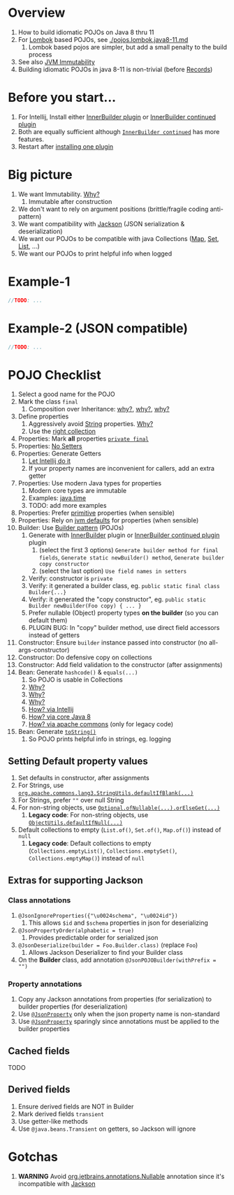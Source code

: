 # Overview
1. How to build idiomatic POJOs on Java 8 thru 11
1. For [Lombok](https://projectlombok.org/) based POJOs, see [./pojos.lombok.java8-11.md](./pojos.lombok.java8-11.md)
    1. Lombok based pojos are simpler, but add a small penalty to the build process
1. See also [JVM Immutability](jvm-immutability.md)
1. Building idiomatic POJOs in java 8-11 is non-trivial (before [Records](https://docs.oracle.com/en/java/javase/14/language/records.html))


# Before you start...
1. For Intellij, Install either [InnerBuilder plugin](https://plugins.jetbrains.com/plugin/7354-innerbuilder) or [InnerBuilder continued plugin](https://plugins.jetbrains.com/plugin/15818-innerbuilder-continued)
1. Both are equally sufficient although [`InnerBuilder continued`](https://plugins.jetbrains.com/plugin/15818-innerbuilder-continued) has more features.
1. Restart after [installing one plugin](https://www.jetbrains.com/help/idea/managing-plugins.html)


# Big picture
1. We want Immutability.  [Why?](../general/immutability.md)
    1. Immutable after construction
1. We don't want to rely on argument positions (brittle/fragile coding anti-pattern)
1. We want compatibility with [Jackson](https://github.com/FasterXML/jackson) (JSON serialization & deserialization)
1. We want our POJOs to be compatible with java Collections ([Map](https://docs.oracle.com/en/java/javase/11/docs/api/java.base/java/util/Map.html), [Set](https://docs.oracle.com/en/java/javase/11/docs/api/java.base/java/util/Set.html), [List](https://docs.oracle.com/en/java/javase/11/docs/api/java.base/java/util/List.html), ...)
1. We want our POJOs to print helpful info when logged


# Example-1
```java
//TODO: ...
```

# Example-2 (JSON compatible)
```java
//TODO: ...
```


# POJO Checklist
1. Select a good name for the POJO
1. Mark the class `final`
    1. Composition over Inheritance: [why?](https://en.wikipedia.org/wiki/Composition_over_inheritance), [why?](https://stackoverflow.com/questions/49002/prefer-composition-over-inheritance), [why?](https://medium.com/geekculture/composition-over-inheritance-7faed1628595)
1. Define properties
    1. Aggressively avoid [String](https://docs.oracle.com/en/java/javase/11/docs/api/java.base/java/lang/String.html) properties.  [Why?](./strings.avoid.md)
    1. Use the [right collection](./collection.selecting.md)
1. Properties: Mark **all** properties [`private final`](https://docs.oracle.com/javase/tutorial/essential/concurrency/imstrat.html)
1. Properties: [No Setters](https://docs.oracle.com/javase/tutorial/essential/concurrency/imstrat.html)
1. Properties: Generate Getters
    1. [Let Intellij do it](https://www.jetbrains.com/help/idea/generating-code.html#generate-getters-setters)
    1. If your property names are inconvenient for callers, add an extra getter
1. Properties: Use modern Java types for properties
    1. Modern core types are immutable
    1. Examples: [java.time](https://docs.oracle.com/javase/8/docs/api/java/time/package-summary.html)
    1. TODO: add more examples
1. Properties: Prefer [primitive](https://docs.oracle.com/javase/tutorial/java/nutsandbolts/datatypes.html) properties (when sensible)
1. Properties: Rely on [jvm defaults](https://docs.oracle.com/javase/tutorial/java/nutsandbolts/datatypes.html) for properties (when sensible)
1. Builder: Use [Builder pattern](https://refactoring.guru/design-patterns/builder) (POJOs)
    1. Generate with [InnerBuilder](https://plugins.jetbrains.com/plugin/7354-innerbuilder) plugin or [InnerBuilder continued plugin](https://plugins.jetbrains.com/plugin/15818-innerbuilder-continued) plugin
        1. (select the first 3 options) `Generate builder method for final fields`, `Generate static newBuilder() method`, `Generate builder copy constructor`
        1. (select the last option) `Use field names in setters`
    1. Verify: constructor is `private`
    1. Verify: it generated a builder class, eg. `public static final class Builder{...}`
    1. Verify: it generated the "copy constructor", eg. `public static Builder newBuilder(Foo copy) { ... }`
    1. Prefer nullable (Object) property types **on the builder** (so you can default them)
    1. PLUGIN BUG: In "copy" builder method, use direct field accessors instead of getters
1. Constructor: Ensure `builder` instance passed into constructor (no all-args-constructor)
1. Constructor: Do defensive copy on collections
1. Constructor: Add field validation to the constructor (after assignments)
1. Bean: Generate `hashcode()` & `equals(...)`
    1. So POJO is usable in Collections
    1. [Why?](https://www.baeldung.com/java-equals-hashcode-contracts)
    1. [Why?](https://www.geeksforgeeks.org/equals-hashcode-methods-java/)
    1. [Why?](https://howtodoinjava.com/java/basics/java-hashcode-equals-methods/)
    1. [How? via Intellij](https://www.jetbrains.com/help/idea/generate-equals-and-hashcode-wizard.html)
    1. [How? via core Java 8](https://docs.oracle.com/javase/8/docs/api/java/util/Objects.html#hashCode-java.lang.Object-)
    1. [How? via apache commons](https://commons.apache.org/proper/commons-lang/apidocs/org/apache/commons/lang3/builder/EqualsBuilder.html) (only for legacy code)
1. Bean: Generate [`toString()`](https://docs.oracle.com/javase/8/docs/api/java/lang/Object.html#toString--)
    1. So POJO prints helpful info in strings, eg. logging


## Setting Default property values
1. Set defaults in constructor, after assignments
1. For Strings, use [`org.apache.commons.lang3.StringUtils.defaultIfBlank(...)`](https://commons.apache.org/proper/commons-lang/apidocs/org/apache/commons/lang3/StringUtils.html)
1. For Strings, prefer `""` over null String
1. For non-string objects, use [`Optional.ofNullable(...).orElseGet(...)`](https://docs.oracle.com/javase/8/docs/api/java/util/Optional.html)
    1. **Legacy code**: For non-string objects, use [`ObjectUtils.defaultIfNull(...)`](https://commons.apache.org/proper/commons-lang/apidocs/org/apache/commons/lang3/ObjectUtils.html)
1. Default collections to empty (`List.of()`, `Set.of()`, `Map.of()`) instead of `null`
    1. **Legacy code**: Default collections to empty (`Collections.emptyList()`, `Collections.emptySet()`, `Collections.emptyMap()`) instead of `null`


## Extras for supporting Jackson
### Class annotations
1. `@JsonIgnoreProperties({"\u0024schema", "\u0024id"})`
   1. This allows `$id` and `$schema` properties in json for deserializing
1. `@JsonPropertyOrder(alphabetic = true)`
   1. Provides predictable order for serialized json
1. `@JsonDeserialize(builder = Foo.Builder.class)` (replace `Foo`)
   1. Allows Jackson Deserializer to find your Builder class
1. On the **Builder** class, add annotation `@JsonPOJOBuilder(withPrefix = "")`

### Property annotations
1. Copy any Jackson annotations from properties (for serialization) to builder properties (for deserialization)
1. Use [`@JsonProperty`](https://javadoc.io/doc/com.fasterxml.jackson.core/jackson-annotations/latest/com/fasterxml/jackson/annotation/JsonProperty.html) only when the json property name is non-standard
1. Use [`@JsonProperty`](https://javadoc.io/doc/com.fasterxml.jackson.core/jackson-annotations/latest/com/fasterxml/jackson/annotation/JsonProperty.html) sparingly since annotations must be applied to the builder properties


## Cached fields
TODO


## Derived fields
1. Ensure derived fields are NOT in Builder
1. Mark derived fields `transient`
1. Use getter-like methods
1. Use `@java.beans.Transient` on getters, so Jackson will ignore


# Gotchas
1. **WARNING** Avoid [org.jetbrains.annotations.Nullable](https://www.jetbrains.com/help/idea/nullable-and-notnull-annotations.html) annotation since it's incompatible with [Jackson](https://github.com/FasterXML/jackson)
